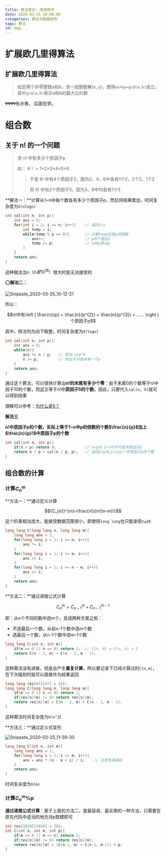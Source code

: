 ```yaml
---
title: 算法笔记--简单数学
date: 2020-03-25 10:00:00
categories: 算法与数据结构
tags: 算法
id: Gqq
---
```


# 扩展欧几里得算法

## 扩展欧几里得算法

> 给定两个非零整数a和b，求一组整数解(x, y)，使得`ax+by=gcd(a,b)`成立，其中`gcd(a,b)`表示a和b的最大公约数

💔💔💔💔有点难， 后面在学。

<!--more-->

# 组合数

## 关于 n! 的一个问题

> 求 n! 中有多少个质因子p
>
> 如： 6！ =  1×2×3×4×5×6
>
> > 于是 6! 中有4个质因子2，因为2、4、6中各有1个2，2个2，1个2
> >
> > 而 6! 中有2个质因子3，因为3、6中均各有1个3

**解法一：**计算从1~n中每个数各有多少个质因子p，然后将结果累加，时间复杂度为`O(nlogn)`

```cpp
int cal(int n, int p){
    int ans = 0;
    for(int i = 2; i <= n; i++){	// 遍历2~n
        int temp = i;
        while(temp % p == 0){		// 只要temp还是p的倍数
            ans++;					// p的个数加1
            temp /= p;				// temp除以p
        }
    }
    return ans;
}
```

这种做法当n$（n是10^18）$很大时是无法接受的

⭕**解法二：**

![Snipaste_2020-03-25_10-12-21](https://tva3.sinaimg.cn/large/005tpOh1gy1gd5yc2b48aj30nt06egnz.jpg)

所以：

$$n!中有\left ( \frac{n}{p} + \frac{n}{p^{2}} + \frac{n}{p^{3}} + ...... \right )个质因子p$$

其中，除法均为向下取整，时间复杂度为`O(logn)`

```cpp
int cal(int n, int p){
    int ans = 0;
    while(n){
        ans += n / p;	// 累加 n/p^k
        n /= p;			// 相当于分母多乘一个p
    }
    return ans;
}
```

通过这个算法，可以很快计算出**n!的末尾有多少个零**：由于末尾0的个数等于n!中因子10的个数，而这又等于n!中**质因子5的个数**，因此，只要代入`cal(n, 5)`就可以得到结果

理解可以参考：[为什么是5？](https://blog.csdn.net/TommyZht/article/details/46309563)

**解法三**

**n!中质因子p的个数，实际上等于1~n中p的倍数的个数$\frac{n}{p}$加上$\frac{n}{p}!$中质因子p的个数**

```cpp
int cal(int n, int p){
    if(n < p) return 0;				// n<p时 1~n中不可能有质因子p
    return n / p + cal(n / p, p);	// 返回n/p加上(n/p)!中质因子p的个数
}
```

## 组合数的计算

### 计算${C_{n}}^{m}$

**方法一：**通过定义计算

$${C_{n}}^{m}=\frac{n!}{m!(n-m)!}$$

这个阶乘相当庞大，能接受数据范围很小，即使用`long long`也只能承受`n≤20`

```cpp
long long C(long long n, long long m){
    long long ans = 1;
    for(long long i = 1; i <= n; i++){
        ans *= i;
    }
    for(long long i = 1; i <= m; i++){
        ans /= i;
    }
    for(long long i = 1; i <= n - m; i++){
        ans /= i;
    }
    return ans;
}
```

**方法二：**通过递推公式计算

$${C_{n}}^{m}={C_{n-1}}^{m} + {C_{n-1}}^{m-1}$$

即：从n个不同的数中选m个，变成两种方案之和：

- 不选最后一个数，从前n-1个数中选m个数
- 选最后一个数，从n-1个数中选m-1个数

```cpp
long long C(int n, int m){
    if(m == 0 || n == 0) return 1;	// C(n, 0) = C(n, n) = 1
    return C(n - 1, m) + C(n - 1, m - 1);
}
```

这种算法没有递推，但是会产生**重复计算**，所以要记录下已经计算过的`C(n,m)`，在下次碰到时就可以直接作为结果返回

```cpp
long long res[67][67] = {0};
long long C(long long n, long long m){
    if(m == 0 || n == 0) return 1;
    if(res[n][m] != 0) return res[n][m];
    return res[n][m] = C(n - 1, m) + C(n - 1, m - 1);
}
```

这种算法时间复杂度为`O(n^2`)

**方法三：**通过定义式变形

![Snipaste_2020-03-25_11-39-30](https://tvax2.sinaimg.cn/large/005tpOh1gy1gd60ujip83j30o00ewgr6.jpg)

```cpp
long long C(int n, int m){
    long long ans = 1;
    for(long long i = 1; i <= m; i++){
        ans = ans * (n - m + i) / i;	// 注意先乘再除
    }
    return ans;
}
```

时间复杂度为`O(m)`

### 计算${C_{n}}^{m}$%p

**通过递推公式计算**：基于上面的方法二，是最容易、最实用的一种方法，只需要在原先代码中适当的地方对p取模即可

```cpp
int res[1010][1010] = {0};
int C(int n, int m, int p){
    if(m == 0 || m == n) return 1;
    if(res[n][m] != 0) return res[n][m];
    return res[n][m] = (C(n-1, m) + C(n-1, m-1)) % p;
}
```

